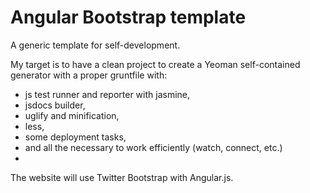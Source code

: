 Angular Bootstrap template
=====

A generic template for self-development.

My target is to have a clean project to create a Yeoman self-contained generator with a proper gruntfile with:
- js test runner and reporter with jasmine,
- jsdocs builder,
- uglify and minification,
- less,
- some deployment tasks,
- and all the necessary to work efficiently (watch, connect, etc.)
- 
The website will use Twitter Bootstrap with Angular.js.
